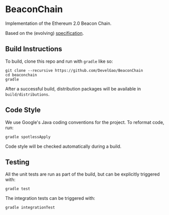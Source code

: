 # BeaconChain
Implementation of the Ethereum 2.0 Beacon Chain.

Based on the (evolving) [specification](https://notes.ethereum.org/SCIg8AH5SA-O4C1G1LYZHQ?view).

## Build Instructions

To build, clone this repo and run with `gradle` like so:

```
git clone --recursive https://github.com/DevelGao/BeaconChain
cd beaconchain
gradle
```

After a successful build, distribution packages will be available in `build/distributions`.

## Code Style

We use Google's Java coding conventions for the project. To reformat code, run: 

```
gradle spotlessApply
```

Code style will be checked automatically during a build.

## Testing

All the unit tests are run as part of the build, but can be explicitly triggered with:
```
gradle test
```
The integration tests can be triggered with:
```
gradle integrationTest
```
